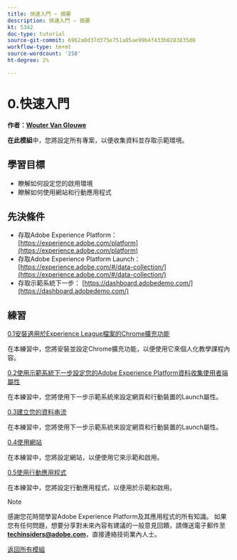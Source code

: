 ```yaml
---
title: 快速入門 — 摘要
description: 快速入門 — 摘要
kt: 5342
doc-type: tutorial
source-git-commit: 6962a0d37d375e751a05ae99b4f433b0283835d0
workflow-type: tm+mt
source-wordcount: '250'
ht-degree: 2%

---
```


# 0.快速入門

**作者：[Wouter Van Glouwe](https://www.linkedin.com/in/woutervangeluwe/)**

**在此模組**&#x200B;中，您將設定所有專案，以便收集資料並存取示範環境。

## 學習目標

- 瞭解如何設定您的啟用環境
- 瞭解如何使用網站和行動應用程式

## 先決條件

- 存取Adobe Experience Platform： [https://experience.adobe.com/platform](https://experience.adobe.com/platform)
- 存取Adobe Experience Platform Launch： [https://experience.adobe.com/#/data-collection/](https://experience.adobe.com/#/data-collection/)
- 存取示範系統下一步： [https://dashboard.adobedemo.com/](https://dashboard.adobedemo.com/)

## 練習

[0.1安裝適用於Experience League檔案的Chrome擴充功能](./ex1.md)

在本練習中，您將安裝並設定Chrome擴充功能，以便使用它來個人化教學課程內容。

[0.2使用示範系統下一步設定您的Adobe Experience Platform資料收集使用者端屬性](./ex2.md)

在本練習中，您將使用下一步示範系統來設定網頁和行動裝置的Launch屬性。

[0.3建立您的資料串流](./ex3.md)

在本練習中，您將使用下一步示範系統來設定網頁和行動裝置的Launch屬性。

[0.4使用網站](./ex4.md)

在本練習中，您將設定網站，以便使用它來示範和啟用。

[0.5使用行動應用程式](./ex5.md)

在本練習中，您將設定行動應用程式，以便用於示範和啟用。

>[!NOTE]
>
>感謝您花時間學習Adobe Experience Platform及其應用程式的所有知識。 如果您有任何問題，想要分享對未來內容有建議的一般意見回饋，請傳送電子郵件至&#x200B;**techinsiders@adobe.com**，直接連絡技術業內人士。

[返回所有模組](../../../overview.md)

